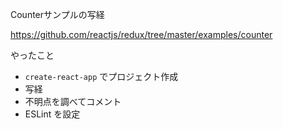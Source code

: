 Counterサンプルの写経

https://github.com/reactjs/redux/tree/master/examples/counter

やったこと

* `create-react-app` でプロジェクト作成
* 写経
* 不明点を調べてコメント
* ESLint を設定